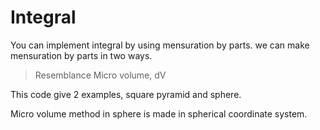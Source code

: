 Integral
=============

You can implement integral by using mensuration by parts.
we can make mensuration by parts in two ways.
>	Resemblance
	Micro volume, dV

This code give 2 examples, square pyramid and sphere.

Micro volume method in sphere is made in spherical coordinate system.